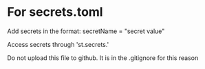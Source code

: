 # For secrets.toml
Add secrets in the format:
secretName = "secret value"

Access secrets through 'st.secrets.<secret name>'

Do not upload this file to github. It is in the .gitignore for this reason
